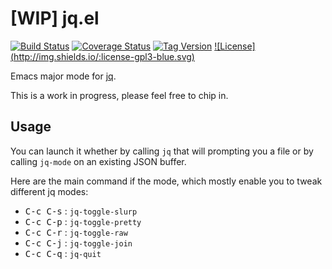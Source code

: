 [WIP] jq.el
===========

[![Build Status](https://travis-ci.org/rejeep/jq.el.svg)](https://travis-ci.org/rejeep/jq.el) [![Coverage Status](https://coveralls.io/repos/rejeep/jq.el/badge.svg)](https://coveralls.io/r/rejeep/jq.el) [![Tag Version](https://img.shields.io/github/tag/rejeep/jq.el.svg)](https://github.com/rejeep/jq.el/tags) [![License] (http://img.shields.io/:license-gpl3-blue.svg)](http://www.gnu.org/licenses/gpl-3.0.html)
<!-- reade to insert melpa badge:
[![MELPA](http://melpa.org/packages/jq-badge.svg)](http://melpa.org/#/jq) [![MELPA stable](http://stable.melpa.org/packages/jq-badge.svg)](http://stable.melpa.org/#/jq) -->

Emacs major mode for [jq](http://stedolan.github.io/jq/).

This is a work in progress, please feel free to chip in.

## Usage

You can launch it whether by calling `jq` that will prompting you a file
or by calling `jq-mode` on an existing JSON buffer.

Here are the main command if the mode, which mostly enable you to tweak
different jq modes:

- <kbd>C-c C-s</kbd> : `jq-toggle-slurp`
- <kbd>C-c C-p</kbd> : `jq-toggle-pretty`
- <kbd>C-c C-r</kbd> : `jq-toggle-raw`
- <kbd>C-c C-j</kbd> : `jq-toggle-join`
- <kbd>C-c C-q</kbd> : `jq-quit`
